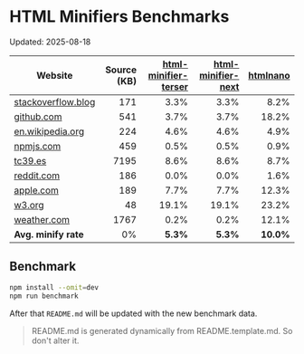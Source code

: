 # HTML Minifiers Benchmarks

Updated: 2025-08-18

[html-minifier-terser]: https://www.npmjs.com/package/html-minifier-terser/v/7.2.0
[html-minifier-next]: https://www.npmjs.com/package/html-minifier-next/v/1.2.1
[htmlnano]: https://www.npmjs.com/package/htmlnano/v/2.1.2

| Website                                                     | Source (KB) | [html-minifier-terser] | [html-minifier-next] | [htmlnano] |
| ----------------------------------------------------------- | ----------: | ---------------------: | -------------------: | ---------: |
| [stackoverflow.blog](https://stackoverflow.blog/)           |         171 |                   3.3% |                 3.3% |       8.2% |
| [github.com](https://github.com/)                           |         541 |                   3.7% |                 3.7% |      18.2% |
| [en.wikipedia.org](https://en.wikipedia.org/wiki/Main_Page) |         224 |                   4.6% |                 4.6% |       4.9% |
| [npmjs.com](https://www.npmjs.com/package/eslint)           |         459 |                   0.5% |                 0.5% |       0.9% |
| [tc39.es](https://tc39.es/ecma262/)                         |        7195 |                   8.6% |                 8.6% |       8.7% |
| [reddit.com](https://reddit.com/)                           |         186 |                   0.0% |                 0.0% |       1.6% |
| [apple.com](https://www.apple.com/)                         |         189 |                   7.7% |                 7.7% |      12.3% |
| [w3.org](https://www.w3.org/)                               |          48 |                  19.1% |                19.1% |      23.2% |
| [weather.com](https://weather.com)                          |        1767 |                   0.2% |                 0.2% |      12.1% |
| **Avg. minify rate**                                        |          0% |               **5.3%** |             **5.3%** |  **10.0%** |

## Benchmark

```bash
npm install --omit=dev
npm run benchmark
```

After that `README.md` will be updated with the new benchmark data.

> README.md is generated dynamically from README.template.md. So don't alter it.
